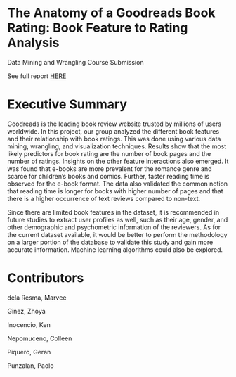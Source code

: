 # The Anatomy of a Goodreads Book Rating: Book Feature to Rating Analysis

Data Mining and Wrangling Course Submission

See full report [HERE](https://github.com/mbdelaresma/book-feature-to-rating-analysis/blob/main/FinalReport.ipynb)

# Executive Summary

Goodreads is the leading book review website trusted by millions of users worldwide. In this project, our group analyzed the different book features and their relationship with book ratings. This was done using various data mining, wrangling, and visualization techniques. Results show that the most likely predictors for book rating are the number of book pages and the number of ratings. Insights on the other feature interactions also emerged. It was found that e-books are more prevalent for the romance genre and scarce for children’s books and comics. Further, faster reading time is observed for the e-book format. The data also validated the common notion that reading time is longer for books with higher number of pages and that there is a higher occurrence of text reviews compared to non-text.

Since there are limited book features in the dataset, it is recommended in future studies to extract user profiles as well, such as their age, gender, and other demographic and psychometric information of the reviewers. As for the current dataset available, it would be better to perform the methodology on a larger portion of the database to validate this study and gain more accurate information. Machine learning algorithms could also be explored.

# Contributors

dela Resma, Marvee

Ginez, Zhoya

Inocencio, Ken

Nepomuceno, Colleen

Piquero, Geran

Punzalan, Paolo
